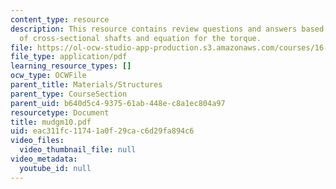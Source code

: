 ```yaml
---
content_type: resource
description: This resource contains review questions and answers based on torsion
  of cross-sectional shafts and equation for the torque.
file: https://ol-ocw-studio-app-production.s3.amazonaws.com/courses/16-01-unified-engineering-i-ii-iii-iv-fall-2005-spring-2006/eac311fc11741a0f29cac6d29fa894c6_mudgm10.pdf
file_type: application/pdf
learning_resource_types: []
ocw_type: OCWFile
parent_title: Materials/Structures
parent_type: CourseSection
parent_uid: b640d5c4-9375-61ab-448e-c8a1ec804a97
resourcetype: Document
title: mudgm10.pdf
uid: eac311fc-1174-1a0f-29ca-c6d29fa894c6
video_files:
  video_thumbnail_file: null
video_metadata:
  youtube_id: null
---
```

